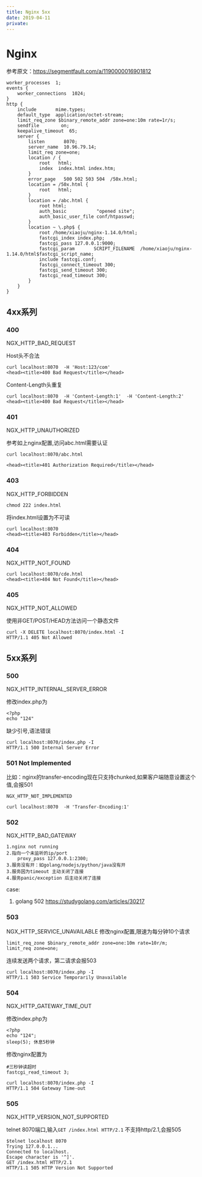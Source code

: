 ```yaml
---
title: Nginx 5xx
date: 2019-04-11
private:
---
```

# Nginx 
参考原文：https://segmentfault.com/a/1190000016901812

    worker_processes  1;
    events {
        worker_connections  1024;
    }
    http {
        include       mime.types;
        default_type  application/octet-stream;
        limit_req_zone $binary_remote_addr zone=one:10m rate=1r/s;
        sendfile        on;
        keepalive_timeout  65;
        server {
            listen       8070;
            server_name  10.96.79.14;
            limit_req zone=one;
            location / {
                root   html;
                index  index.html index.htm;
            }
            error_page   500 502 503 504  /50x.html;
            location = /50x.html {
                root   html;
            }
            location = /abc.html {
                root html;
                auth_basic           "opened site";
                auth_basic_user_file conf/htpasswd;
            }
            location ~ \.php$ {
                root /home/xiaoju/nginx-1.14.0/html;
                fastcgi_index index.php;
                fastcgi_pass 127.0.0.1:9000;
                fastcgi_param       SCRIPT_FILENAME  /home/xiaoju/nginx-1.14.0/html$fastcgi_script_name;
                include fastcgi.conf;
                fastcgi_connect_timeout 300;
                fastcgi_send_timeout 300;
                fastcgi_read_timeout 300;
            }
        }
    }

## 4xx系列
### 400
NGX_HTTP_BAD_REQUEST

Host头不合法
    
    curl localhost:8070  -H 'Host:123/com'
    <head><title>400 Bad Request</title></head>
    
Content-Length头重复

    curl localhost:8070  -H 'Content-Length:1'  -H 'Content-Length:2'
    <head><title>400 Bad Request</title></head>

### 401
NGX_HTTP_UNAUTHORIZED

参考如上nginx配置,访问abc.html需要认证
 
    curl localhost:8070/abc.html

    <head><title>401 Authorization Required</title></head>
### 403
NGX_HTTP_FORBIDDEN

    chmod 222 index.html

将index.html设置为不可读
 
    curl localhost:8070
    <head><title>403 Forbidden</title></head>

### 404
NGX_HTTP_NOT_FOUND

    curl localhost:8070/cde.html
    <head><title>404 Not Found</title></head>

### 405
NGX_HTTP_NOT_ALLOWED

使用非GET/POST/HEAD方法访问一个静态文件

    curl -X DELETE localhost:8070/index.html -I
    HTTP/1.1 405 Not Allowed

## 5xx系列
### 500
NGX_HTTP_INTERNAL_SERVER_ERROR

修改index.php为

    <?php
    echo "124"

缺少引号,语法错误

    curl localhost:8070/index.php -I
    HTTP/1.1 500 Internal Server Error

### 501 Not Implemented
比如：nginx的transfer-encoding现在只支持chunked,如果客户端随意设置这个值,会报501

`NGX_HTTP_NOT_IMPLEMENTED`
 
    curl localhost:8070  -H 'Transfer-Encoding:1'

### 502
NGX_HTTP_BAD_GATEWAY

    1.nginx not running
    2.指向一个未监听的ip/port
        proxy_pass 127.0.0.1:2300;
    3.服务没有开：如golang/nodejs/python/java没有开
    3.服务因为timeout 主动关闭了连接
    4.服务panic/exception 后主动关闭了连接

case:
1. golang 502 https://studygolang.com/articles/30217

### 503
NGX_HTTP_SERVICE_UNAVAILABLE
修改nginx配置,限速为每分钟10个请求
 
    limit_req_zone $binary_remote_addr zone=one:10m rate=10r/m;
    limit_req zone=one;

连续发送两个请求，第二请求会报503

    curl localhost:8070/index.php -I
    HTTP/1.1 503 Service Temporarily Unavailable

### 504
NGX_HTTP_GATEWAY_TIME_OUT

修改index.php为

    <?php
    echo "124";
    sleep(5); 休息5秒钟
 
修改nginx配置为

    #三秒钟读超时
    fastcgi_read_timeout 3;

    curl localhost:8070/index.php -I
    HTTP/1.1 504 Gateway Time-out

### 505
NGX_HTTP_VERSION_NOT_SUPPORTED

telnet 8070端口,输入`GET /index.html HTTP/2.1`
不支持http/2.1,会报505
 
    $telnet localhost 8070
    Trying 127.0.0.1...
    Connected to localhost.
    Escape character is '^]'.
    GET /index.html HTTP/2.1
    HTTP/1.1 505 HTTP Version Not Supported